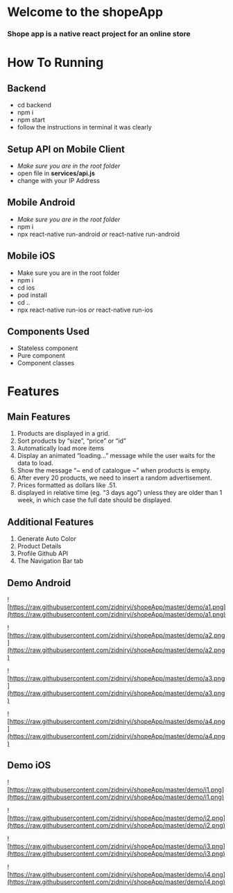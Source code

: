 # Welcome to the shopeApp
### Shope app is a native react project for an online store

# How To Running

## Backend
* cd backend
* npm i 
* npm start
* follow the instructions in terminal it was clearly

## Setup API on Mobile Client
* _Make sure you are in the root folder_
* open file in **services/api.js**
* change with your IP Address

## Mobile Android
* _Make sure you are in the root folder_
* npm i
* npx react-native run-android _or_ react-native run-android

## Mobile iOS
* Make sure you are in the root folder
* npm i
* cd ios
* pod install
* cd ..
* npx react-native run-ios _or_ react-native run-ios

## Components Used
* Stateless component
* Pure component
* Component classes

# Features
## Main Features
1. Products are displayed in a grid.
1. Sort products by “size”, “price” or “id”
1. Automatically load more items 
1. Display an animated “loading…” message while the user waits for the data to load.
1. Show the message “~ end of catalogue ~” when products is empty.
1. After every 20 products, we need to insert a random advertisement. 
1. Prices formatted as dollars like .51.
1. displayed in relative time (eg. “3 days ago”) unless they are older than 1 week, in which case the full date should be displayed.


## Additional Features
1. Generate Auto Color
1. Product Details
1. Profile Github API
1. The Navigation Bar tab


## Demo Android
![https://raw.githubusercontent.com/zidniryi/shopeApp/master/demo/a1.png](https://raw.githubusercontent.com/zidniryi/shopeApp/master/demo/a1.png)

![https://raw.githubusercontent.com/zidniryi/shopeApp/master/demo/a2.png](https://raw.githubusercontent.com/zidniryi/shopeApp/master/demo/a2.png)

![https://raw.githubusercontent.com/zidniryi/shopeApp/master/demo/a3.png](https://raw.githubusercontent.com/zidniryi/shopeApp/master/demo/a3.png)

![https://raw.githubusercontent.com/zidniryi/shopeApp/master/demo/a4.png](https://raw.githubusercontent.com/zidniryi/shopeApp/master/demo/a4.png)

## Demo iOS
![https://raw.githubusercontent.com/zidniryi/shopeApp/master/demo/i1.png](https://raw.githubusercontent.com/zidniryi/shopeApp/master/demo/i1.png)

![https://raw.githubusercontent.com/zidniryi/shopeApp/master/demo/i2.png](https://raw.githubusercontent.com/zidniryi/shopeApp/master/demo/i2.png)

![https://raw.githubusercontent.com/zidniryi/shopeApp/master/demo/i3.png](https://raw.githubusercontent.com/zidniryi/shopeApp/master/demo/i3.png)

![https://raw.githubusercontent.com/zidniryi/shopeApp/master/demo/i4.png](https://raw.githubusercontent.com/zidniryi/shopeApp/master/demo/i4.png)